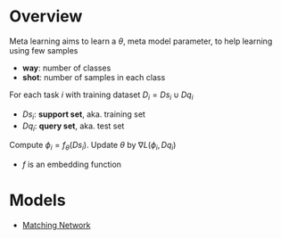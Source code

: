 # Overview

Meta learning aims to learn a $\theta$, meta model parameter, to help learning
using few samples

- **way**: number of classes
- **shot**: number of samples in each class

For each task $i$ with training dataset $D_{i} = Ds_{i} \cup Dq_{i}$

- $Ds_{i}$: **support set**, aka. training set
- $Dq_{i}$: **query set**, aka. test set

Compute $\phi_{i} = f_{\theta}\left( Ds_{i} \right)$. Update $\theta$ by
$\nabla L\left( \phi_{i}, Dq_{i} \right)$

- $f$ is an embedding function

# Models

- [Matching Network](TODO:)
